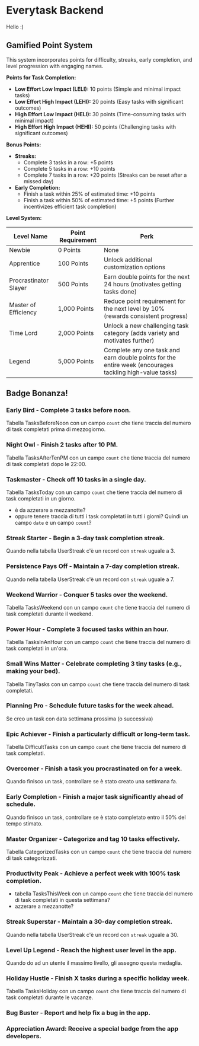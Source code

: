 # Everytask Backend

Hello :)

## Gamified Point System

This system incorporates points for difficulty, streaks, early completion, and level progression with engaging names.

**Points for Task Completion:**

- **Low Effort Low Impact (LELI):** 10 points (Simple and minimal impact tasks)
- **Low Effort High Impact (LEHI):** 20 points (Easy tasks with significant outcomes)
- **High Effort Low Impact (HELI):** 30 points (Time-consuming tasks with minimal impact)
- **High Effort High Impact (HEHI):** 50 points (Challenging tasks with significant outcomes)

**Bonus Points:**

- **Streaks:**
  - Complete 3 tasks in a row: +5 points
  - Complete 5 tasks in a row: +10 points
  - Complete 7 tasks in a row: +20 points (Streaks can be reset after a missed day)
- **Early Completion:**
  - Finish a task within 25% of estimated time: +10 points
  - Finish a task within 50% of estimated time: +5 points (Further incentivizes efficient task completion)

**Level System:**

| Level Name            | Point Requirement | Perk                                                                                                    |
| --------------------- | ----------------- | ------------------------------------------------------------------------------------------------------- |
| Newbie                | 0 Points          | None                                                                                                    |
| Apprentice            | 100 Points        | Unlock additional customization options                                                                 |
| Procrastinator Slayer | 500 Points        | Earn double points for the next 24 hours (motivates getting tasks done)                                 |
| Master of Efficiency  | 1,000 Points      | Reduce point requirement for the next level by 10% (rewards consistent progress)                        |
| Time Lord             | 2,000 Points      | Unlock a new challenging task category (adds variety and motivates further)                             |
| Legend                | 5,000 Points      | Complete any one task and earn double points for the entire week (encourages tackling high-value tasks) |

## Badge Bonanza!

### Early Bird - Complete 3 tasks before noon.

Tabella TasksBeforeNoon con un campo `count` che tiene traccia del numero di task completati prima di mezzogiorno.

### Night Owl - Finish 2 tasks after 10 PM.

Tabella TasksAfterTenPM con un campo `count` che tiene traccia del numero di task completati dopo le 22:00.

### Taskmaster - Check off 10 tasks in a single day.

Tabella TasksToday con un campo `count` che tiene traccia del numero di task completati in un giorno.

- è da azzerare a mezzanotte?
- oppure tenere traccia di tutti i task completati in tutti i giorni? Quindi un campo `date` e un campo `count`?

### Streak Starter - Begin a 3-day task completion streak.

Quando nella tabella UserStreak c'è un record con `streak` uguale a 3.

### Persistence Pays Off - Maintain a 7-day completion streak.

Quando nella tabella UserStreak c'è un record con `streak` uguale a 7.

### Weekend Warrior - Conquer 5 tasks over the weekend.

Tabella TasksWeekend con un campo `count` che tiene traccia del numero di task completati durante il weekend.

### Power Hour - Complete 3 focused tasks within an hour.

Tabella TasksInAnHour con un campo `count` che tiene traccia del numero di task completati in un'ora.

### Small Wins Matter - Celebrate completing 3 tiny tasks (e.g., making your bed).

Tabella TinyTasks con un campo `count` che tiene traccia del numero di task completati.

### Planning Pro - Schedule future tasks for the week ahead.

Se creo un task con data settimana prossima (o successiva)

### Epic Achiever - Finish a particularly difficult or long-term task.

Tabella DifficultTasks con un campo `count` che tiene traccia del numero di task completati.

### Overcomer - Finish a task you procrastinated on for a week.

Quando finisco un task, controllare se è stato creato una settimana fa.

### Early Completion - Finish a major task significantly ahead of schedule.

Quando finisco un task, controllare se è stato completato entro il 50% del tempo stimato.

### Master Organizer - Categorize and tag 10 tasks effectively.

Tabella CategorizedTasks con un campo `count` che tiene traccia del numero di task categorizzati.

### Productivity Peak - Achieve a perfect week with 100% task completion.

- tabella TasksThisWeek con un campo `count` che tiene traccia del numero di task completati in questa settimana?
- azzerare a mezzanotte?

### Streak Superstar - Maintain a 30-day completion streak.

Quando nella tabella UserStreak c'è un record con `streak` uguale a 30.

### Level Up Legend - Reach the highest user level in the app.

Quando do ad un utente il massimo livello, gli assegno questa medaglia.

### Holiday Hustle - Finish X tasks during a specific holiday week.

Tabella TasksHoliday con un campo `count` che tiene traccia del numero di task completati durante le vacanze.

### Bug Buster - Report and help fix a bug in the app.

### Appreciation Award: Receive a special badge from the app developers.
